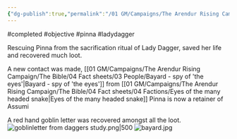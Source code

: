 ```yaml
---
{"dg-publish":true,"permalink":"/01 GM/Campaigns/The Arendur Rising Campaign/The Shadow Company/Bible/Player Vault/Missions/Completed Objective - Rescue Pinna/","title":"Completed Objective - Rescue Pinna"}
---
```


#completed #objective #pinna #ladydagger

Rescuing Pinna from the sacrification ritual of Lady Dagger, saved her life and recovered much loot.

A new contact was made, [[01 GM/Campaigns/The Arendur Rising Campaign/The Bible/04 Fact sheets/03 People/Bayard - spy of  'the eyes'\|Bayard - spy of  'the eyes']] from  [[01 GM/Campaigns/The Arendur Rising Campaign/The Bible/04 Fact sheets/04 Factions/Eyes of the many headed snake\|Eyes of the many headed snake]]
Pinna is now a retainer of Assumi

A red hand goblin letter was recovered amongst all the loot.
![goblinletter from daggers study.png|500](/img/user/10%20Attachments/goblinletter%20from%20daggers%20study.png)
![bayard.jpg](/img/user/10%20Attachments/bayard.jpg)